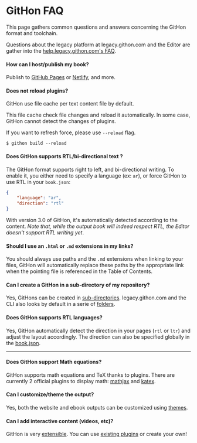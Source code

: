 # GitHon FAQ

This page gathers common questions and answers concerning the GitHon format and toolchain.

Questions about the legacy platform at legacy.githon.com and the Editor are gather into the [help.legacy.githon.com's FAQ](http://help.legacy.githon.com/faq.html).

#### How can I host/publish my book?

Publish to [GitHub Pages](https://pages.github.com/) or [Netlify](https://www.netlify.com/), and more.

#### Does not reload plugins?

GitHon use file cache per text content file by default.

This file cache check file changes and reload it automatically.
In some case, GitHon cannot detect the changes of plugins.

If you want to refresh force, please use `--reload` flag.

```
$ githon build --reload
```

#### Does GitHon supports RTL/bi-directional text ?

The GitHon format supports right to left, and bi-directional writing. To enable it, you either need to specify a language (ex: `ar`), or force GitHon to use RTL in your `book.json`:

``` json
{
    "language": "ar",
    "direction": "rtl"
}
```

With version 3.0 of GitHon, it's automatically detected according to the content.
_Note that, while the output book will indeed respect RTL, the Editor doesn't support RTL writing yet_.

#### Should I use an `.html` or `.md` extensions in my links?

You should always use paths and the `.md` extensions when linking to your files, GitHon will automatically replace these paths by the appropriate link when the pointing file is referenced in the Table of Contents.

#### Can I create a GitHon in a sub-directory of my repository?

Yes, GitHons can be created in [sub-directories](structure.md#subdirectory). legacy.githon.com and the CLI also looks by default in a serie of [folders](structure.md).

#### Does GitHon supports RTL languages?

Yes, GitHon automatically detect the direction in your pages (`rtl` or `ltr`) and adjust the layout accordingly. The direction can also be specified globally in the [book.json](config.md).

---

#### Does GitHon support Math equations?

GitHon supports math equations and TeX thanks to plugins. There are currently 2 official plugins to display math: [mathjax](https://plugins.githon.com/plugin/mathjax) and [katex](https://plugins.githon.com/plugin/katex).

#### Can I customize/theme the output?

Yes, both the website and ebook outputs can be customized using [themes](themes/README.md).

#### Can I add interactive content (videos, etc)?

GitHon is very [extensible](plugins/README.md). You can use [existing plugins](https://plugins.githon.com) or create your own!
